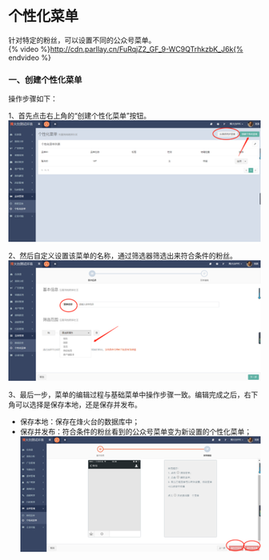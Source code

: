 # 个性化菜单

针对特定的粉丝，可以设置不同的公众号菜单。  
{% video %}http://cdn.parllay.cn/FuRqjZ2_GF_9-WC9QTrhkzbK_J6k{% endvideo %}

### 一、创建个性化菜单

操作步骤如下：

1、首先点击右上角的“创建个性化菜单”按钮。  
![](/assets/1516598403%281%29.png)

2、然后自定义设置该菜单的名称，通过筛选器筛选出来符合条件的粉丝。  
![](/assets/1516598493%281%29.png)

3、最后一步，菜单的编辑过程与基础菜单中操作步骤一致。编辑完成之后，右下角可以选择是保存本地，还是保存并发布。

* 保存本地：保存在烽火台的数据库中；
* 保存并发布：符合条件的粉丝看到的公众号菜单变为新设置的个性化菜单；  
![](/assets/1516598616%281%29.png)



